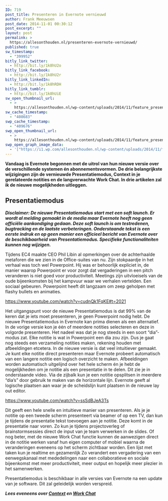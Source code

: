 ```yaml
---
ID: 719
post_title: Presenteren in Evernote vernieuwd
author: Frank Meeuwsen
post_date: 2014-11-01 00:30:12
post_excerpt: ""
layout: post
permalink: >
  https://allesonthouden.nl/presenteren-evernote-vernieuwd/
published: true
sw_timestamp:
  - "399952"
bitly_link_twitter:
  - http://bit.ly/1k8hU2o
bitly_link_facebook:
  - http://bit.ly/1k8hU2r
bitly_link_linkedIn:
  - http://bit.ly/1k8hRDH
bitly_link_tumblr:
  - http://bit.ly/1k8hUiE
sw_open_thumbnail_url:
  - >
    https://allesonthouden.nl/wp-content/uploads/2014/11/feature_presentationmodus.jpg
sw_cache_timestamp:
  - "408683"
swp_cache_timestamp:
  - "409676"
swp_open_thumbnail_url:
  - >
    https://allesonthouden.nl/wp-content/uploads/2014/11/feature_presentationmodus.jpg
swp_open_graph_image_data:
  - '["https://i1.wp.com/allesonthouden.nl/wp-content/uploads/2014/11/feature_presentationmodus.jpg?fit=800%2C400&ssl=1",800,400,false]'
---
```

<strong>Vandaag is Evernote begonnen met de uitrol van hun nieuwe versie over de verschillende systemen én abonnementsvormen. De drie belangrijkste wijzigingen zijn de vernieuwde Presentatiemodus, Context in je gerelateerde notities en de langverwachte Work Chat. In drie artikelen zal ik de nieuwe mogelijkheden uitleggen.</strong>

<!--more-->
<h2 id="presentatiemodus">Presentatiemodus</h2>
<em><strong>Disclaimer: De nieuwe Presentatiemodus start met een soft launch. Er wordt al melding gemaakt in de media maar Evernote heeft nog geen officiële aankondiging gedaan. Deze soft launch is om testredenen, bugtracking en de laatste verbeteringen. Onderstaande tekst is een eerste indruk en op geen manier een officieel bericht van Evernote over de beschikbaarheid van Presentatiemodus. Specifieke functionaliteiten kunnen nog wijzigen. </strong></em>

Tijdens EC4 maakte CEO Phil Libin al opmerkingen over de achterhaalde metaforen die we zien in de Office-suites van nu. Zijn stokpaardje in het verhaal was toch wel Powerpoint. Hij was er behoorlijk expliciet in, de manier waarop Powerpoint er voor zorgt dat vergaderingen in een pitch veranderen is niet goed voor productiviteit. Meetings zijn uitvloeisels van de oude bijeenkomsten bij het kampvuur waar we verhalen vertelden. Een sociaal gebeuren. Powerpoint heeft dit langzaam om zeep geholpen met flashy bullets en animaties.

https://www.youtube.com/watch?v=cudnQk1FqKE#t=2021

Het uitgangspunt voor de nieuwe Presentatiemodus is dat 99% van de keren dat je iets moet presenteren, je geen Powerpoint nodig hebt. De nieuwe Presentatiemodus in Evernote kan prima dienen als een alternatief. In de vorige versie kon je één of meerdere notities selecteren en deze in volgorde presenteren. Het nadeel was dat je nog steeds in een soort “dia”-modus zat. Elke notitie is wat in Powerpoint een dia zou zijn. Dus je gaat nog steeds een verzameling notities maken, rekening houden met afbeeldingen etcetera.
In de nieuwe versie is dat veel intuitiever gemaakt. Je kunt elke notitie direct presenteren maar Evernote probeert automatisch van een langere notitie een logisch overzicht te maken. Afbeeldingen worden automatisch uitgelijnd over het hele scherm én je hebt de mogelijkheden om je notitie als een presentatie in te delen. Dit zie je in onderstaande video. Via de zijbalk kun je een notitie opsplitsen in meerdere “dia’s” door gebruik te maken van de horizontale lijn. Evernote geeft al logische plaatsen aan waar je de scheidslijn kunt plaatsen in de nieuwe lay out editor.

https://www.youtube.com/watch?v=ssSdBJeA3Ts

Dit geeft een hele snelle en intuitieve manier van presenteren. Als je je notitie op een tweede scherm presenteert via beamer of op een TV, dan kun je tijdens de presentatie tekst toevoegen aan je notitie. Deze komt in de presentatie naar voren. Zo kun je tijdens projectoverleg of brainstormsessies direct de input van je team verwerken in de slides. Of nog beter, met de nieuwe Work Chat functie kunnen de aanwezigen direct in de notitie werken vanaf hun eigen computer of mobiel waarna de veranderingen eveneens op het scherm zichtbaar worden. Een lijst met taken kun je realtime en gezamenlijk
Zo verandert een vergadering van een eenwegskanaal met mededelingen naar een collaboratieve en sociale bijeenkomst met meer productiviteit, meer output en hopelijk meer plezier in het samenwerken.

Presentatiemodus is beschikbaar in alle versies van Evernote na een update van je software. Dit zal geleidelijk worden verspreid.

<em><strong>Lees eveneens over <a title="Context geeft je live informatie bij je notities" href="http://allesonthouden.nl/context-geeft-je-live-informatie-bij-je-notities/">Context</a> en <a title="Work Chat brengt het gesprek naar Evernote" href="http://allesonthouden.nl/work-chat-brengt-het-gesprek-naar-evernote/">Work Chat</a></strong></em>